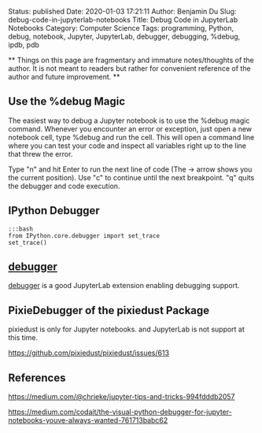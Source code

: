 Status: published
Date: 2020-01-03 17:21:11
Author: Benjamin Du
Slug: debug-code-in-jupyterlab-notebooks
Title: Debug Code in JupyterLab Notebooks
Category: Computer Science
Tags: programming, Python, debug, notebook, Jupyter, JupyterLab, debugger, debugging, %debug, ipdb, pdb

**
Things on this page are fragmentary and immature notes/thoughts of the author.
It is not meant to readers but rather for convenient reference of the author and future improvement.
**


## Use the %debug Magic

The easiest way to debug a Jupyter notebook is to use the %debug magic command. 
Whenever you encounter an error or exception, 
just open a new notebook cell, type %debug and run the cell. 
This will open a command line where you can test your code 
and inspect all variables right up to the line that threw the error.


Type "n" and hit Enter to run the next line of code 
(The → arrow shows you the current position). 
Use "c" to continue until the next breakpoint. 
"q" quits the debugger and code execution.

## IPython Debugger

	:::bash
	from IPython.core.debugger import set_trace
	set_trace()

## [debugger](https://github.com/jupyterlab/debugger)

[debugger](https://github.com/jupyterlab/debugger)
is a good JupyterLab extension enabling debugging support.

## PixieDebugger of the pixiedust Package

pixiedust is only for Jupyter notebooks.
and JupyterLab is not support at this time.

https://github.com/pixiedust/pixiedust/issues/613

## References

https://medium.com/@chrieke/jupyter-tips-and-tricks-994fdddb2057

https://medium.com/codait/the-visual-python-debugger-for-jupyter-notebooks-youve-always-wanted-761713babc62

